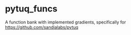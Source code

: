 # pytuq_funcs
A function bank with implemented gradients, specifically for https://github.com/sandialabs/pytuq